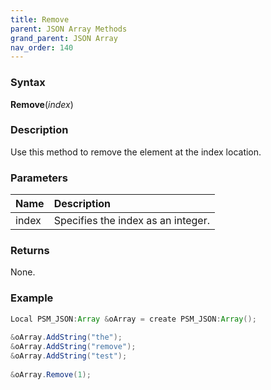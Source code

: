 ```yaml
---
title: Remove
parent: JSON Array Methods
grand_parent: JSON Array
nav_order: 140
---
```


### [](#header-3)Syntax

**Remove**(_index_)

### [](#header-3)Description

Use this method to remove the element at the index location.

### [](#header-3)Parameters

| Name           | Description                                                                    |
|:---------------|:-------------------------------------------------------------------------------|
| index          | Specifies the index as an integer.                                             |


### [](#header-3)Returns

None.

### [](#header-3)Example

```java
Local PSM_JSON:Array &oArray = create PSM_JSON:Array();
   
&oArray.AddString("the");
&oArray.AddString("remove");
&oArray.AddString("test");
   
&oArray.Remove(1);
```

